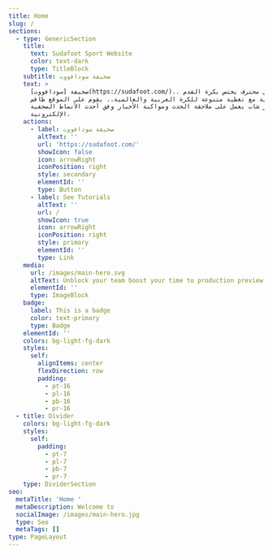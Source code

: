 ```yaml
---
title: Home
slug: /
sections:
  - type: GenericSection
    title:
      text: Sudafoot Sport Website
      color: text-dark
      type: TitleBlock
    subtitle: صحيفة سودافووت
    text: >
      صحيفة [سودافووت](https://sudafoot.com/).. موقع رياضي محترف يختص بكرة القدم
      السودانية مع تغطية متنوعة للكرة العربية والعالمية.. يقوم على الموقع طاقم
      تحرير شاب يعمل على ملاحقة الحدث ومواكبة الأخبار وفق أحدث الأنماط الصحفية
      الإلكترونية.
    actions:
      - label: صحيفة سودافووت
        altText: ''
        url: 'https://sudafoot.com/'
        showIcon: false
        icon: arrowRight
        iconPosition: right
        style: secondary
        elementId: ''
        type: Button
      - label: See Tutorials
        altText: ''
        url: /
        showIcon: true
        icon: arrowRight
        iconPosition: right
        style: primary
        elementId: ''
        type: Link
    media:
      url: /images/main-hero.svg
      altText: Unblock your team boost your time to production preview
      elementId: ''
      type: ImageBlock
    badge:
      label: This is a badge
      color: text-primary
      type: Badge
    elementId: ''
    colors: bg-light-fg-dark
    styles:
      self:
        alignItems: center
        flexDirection: row
        padding:
          - pt-16
          - pl-16
          - pb-16
          - pr-16
  - title: Divider
    colors: bg-light-fg-dark
    styles:
      self:
        padding:
          - pt-7
          - pl-7
          - pb-7
          - pr-7
    type: DividerSection
seo:
  metaTitle: 'Home '
  metaDescription: Welcome to
  socialImage: /images/main-hero.jpg
  type: Seo
  metaTags: []
type: PageLayout
---
```

